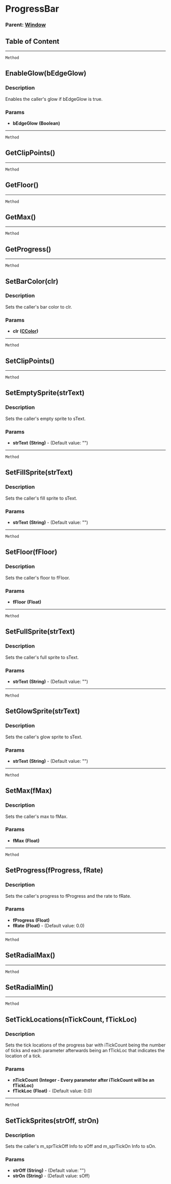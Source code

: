 ProgressBar
===========

### Parent: [Window](../WindowControls/Window.html)

Table of Content
---------------- 

<!-- toc -->

------------------------------------------------------------------------

`Method`

EnableGlow(bEdgeGlow)
---------------------

### Description

Enables the caller's glow if bEdgeGlow is true.

### Params

-   **bEdgeGlow** **(Boolean)**

------------------------------------------------------------------------

`Method`

GetClipPoints()
---------------

------------------------------------------------------------------------

`Method`

GetFloor()
----------

------------------------------------------------------------------------

`Method`

GetMax()
--------

------------------------------------------------------------------------

`Method`

GetProgress()
-------------

------------------------------------------------------------------------

`Method`

SetBarColor(clr)
----------------

### Description

Sets the caller's bar color to clr.

### Params

-   **clr** **([CColor](../Classes/CColor.html))**

------------------------------------------------------------------------

`Method`

SetClipPoints()
---------------

------------------------------------------------------------------------

`Method`

SetEmptySprite(strText)
-----------------------

### Description

Sets the caller's empty sprite to sText.

### Params

-   **strText** **(String)** - (Default value: "")

------------------------------------------------------------------------

`Method`

SetFillSprite(strText)
----------------------

### Description

Sets the caller's fill sprite to sText.

### Params

-   **strText** **(String)** - (Default value: "")

------------------------------------------------------------------------

`Method`

SetFloor(fFloor)
----------------

### Description

Sets the caller's floor to fFloor.

### Params

-   **fFloor** **(Float)**

------------------------------------------------------------------------

`Method`

SetFullSprite(strText)
----------------------

### Description

Sets the caller's full sprite to sText.

### Params

-   **strText** **(String)** - (Default value: "")

------------------------------------------------------------------------

`Method`

SetGlowSprite(strText)
----------------------

### Description

Sets the caller's glow sprite to sText.

### Params

-   **strText** **(String)** - (Default value: "")

------------------------------------------------------------------------

`Method`

SetMax(fMax)
------------

### Description

Sets the caller's max to fMax.

### Params

-   **fMax** **(Float)**

------------------------------------------------------------------------

`Method`

SetProgress(fProgress, fRate)
-----------------------------

### Description

Sets the caller's progress to fProgress and the rate to fRate.

### Params

-   **fProgress** **(Float)**
-   **fRate** **(Float)** - (Default value: 0.0)

------------------------------------------------------------------------

`Method`

SetRadialMax()
--------------

------------------------------------------------------------------------

`Method`

SetRadialMin()
--------------

------------------------------------------------------------------------

`Method`

SetTickLocations(nTickCount, fTickLoc)
--------------------------------------

### Description

Sets the tick locations of the progress bar with iTickCount being the
number of ticks and each parameter afterwards being an fTickLoc that
indicates the location of a tick.

### Params

-   **nTickCount** **(Integer - Every parameter after iTickCount will be
    an fTickLoc)**
-   **fTickLoc** **(Float)** - (Default value: 0.0)

------------------------------------------------------------------------

`Method`

SetTickSprites(strOff, strOn)
-----------------------------

### Description

Sets the caller's m\_sprTickOff Info to sOff and m\_sprTickOn Info to
sOn.

### Params

-   **strOff** **(String)** - (Default value: "")
-   **strOn** **(String)** - (Default value: sOff)

